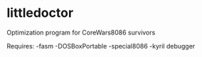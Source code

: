 littledoctor
============

Optimization program for CoreWars8086 survivors

Requires:
-fasm
-DOSBoxPortable
-special8086
-kyril debugger